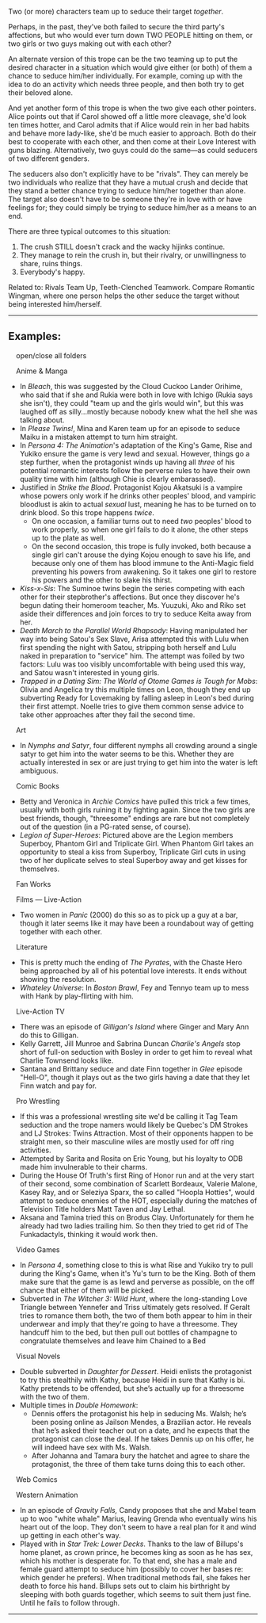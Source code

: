 Two (or more) characters team up to seduce their target _together_.

Perhaps, in the past, they've both failed to secure the third party's affections, but who would ever turn down TWO PEOPLE hitting on them, or two girls or two guys making out with each other?

An alternate version of this trope can be the two teaming up to put the desired character in a situation which would give either (or both) of them a chance to seduce him/her individually. For example, coming up with the idea to do an activity which needs three people, and then both try to get their beloved alone.

And yet another form of this trope is when the two give each other pointers. Alice points out that if Carol showed off a little more cleavage, she'd look ten times hotter, and Carol admits that if Alice would rein in her bad habits and behave more lady-like, she'd be much easier to approach. Both do their best to cooperate with each other, and then come at their Love Interest with guns blazing. Alternatively, two guys could do the same—as could seducers of two different genders.

The seducers also don't explicitly have to be "rivals". They can merely be two individuals who realize that they have a mutual crush and decide that they stand a better chance trying to seduce him/her together than alone. The target also doesn't have to be someone they're in love with or have feelings for; they could simply be trying to seduce him/her as a means to an end.

There are three typical outcomes to this situation:

1.  The crush STILL doesn't crack and the wacky hijinks continue.
2.  They manage to rein the crush in, but their rivalry, or unwillingness to share, ruins things.
3.  Everybody's happy.

Related to: Rivals Team Up, Teeth-Clenched Teamwork. Compare Romantic Wingman, where one person helps the other seduce the target without being interested him/herself.

___

## Examples:

    open/close all folders 

    Anime & Manga 

-   In _Bleach_, this was suggested by the Cloud Cuckoo Lander Orihime, who said that if she and Rukia were both in love with Ichigo (Rukia says she isn't), they could "team up and the girls would win", but this was laughed off as silly...mostly because nobody knew what the hell she was talking about.
-   In _Please Twins!_, Mina and Karen team up for an episode to seduce Maiku in a mistaken attempt to turn him straight.
-   In _Persona 4: The Animation_'s adaptation of the King's Game, Rise and Yukiko ensure the game is very lewd and sexual. However, things go a step further, when the protagonist winds up having all _three_ of his potential romantic interests follow the perverse rules to have their own quality time with him (although Chie is clearly embarassed).
-   Justified in _Strike the Blood_. Protagonist Kojou Akatsuki is a vampire whose powers only work if he drinks other peoples' blood, and vampiric bloodlust is akin to actual _sexual_ lust, meaning he has to be turned on to drink blood. So this trope happens _twice_.
    -   On one occasion, a familiar turns out to need _two_ peoples' blood to work properly, so when one girl fails to do it alone, the other steps up to the plate as well.
    -   On the second occasion, this trope is fully invoked, both because a single girl can't arouse the dying Kojou enough to save his life, and because only one of them has blood immune to the Anti-Magic field preventing his powers from awakening. So it takes one girl to restore his powers and the other to slake his thirst.
-   _Kiss-x-Sis_: The Suminoe twins begin the series competing with each other for their stepbrother's affections. But once they discover he's begun dating their homeroom teacher, Ms. Yuuzuki, Ako and Riko set aside their differences and join forces to try to seduce Keita away from her.
-   _Death March to the Parallel World Rhapsody_: Having manipulated her way into being Satou's Sex Slave, Arisa attempted this with Lulu when first spending the night with Satou, stripping both herself and Lulu naked in preparation to "service" him. The attempt was foiled by two factors: Lulu was too visibly uncomfortable with being used this way, and Satou wasn't interested in young girls.
-   _Trapped in a Dating Sim: The World of Otome Games is Tough for Mobs_: Olivia and Angelica try this multiple times on Leon, though they end up subverting Ready for Lovemaking by falling asleep in Leon's bed during their first attempt. Noelle tries to give them common sense advice to take other approaches after they fail the second time.

    Art 

-   In _Nymphs and Satyr_, four different nymphs all crowding around a single satyr to get him into the water seems to be this. Whether they are actually interested in sex or are just trying to get him into the water is left ambiguous.

    Comic Books 

-   Betty and Veronica in _Archie Comics_ have pulled this trick a few times, usually with both girls ruining it by fighting again. Since the two girls are best friends, though, "threesome" endings are rare but not completely out of the question (in a PG-rated sense, of course).
-   _Legion of Super-Heroes_: Pictured above are the Legion members Superboy, Phantom Girl and Triplicate Girl. When Phantom Girl takes an opportunity to steal a kiss from Superboy, Triplicate Girl cuts in using two of her duplicate selves to steal Superboy away and get kisses for themselves.

    Fan Works 

    Films — Live-Action 

-   Two women in _Panic_ (2000) do this so as to pick up a guy at a bar, though it later seems like it may have been a roundabout way of getting together with each other.

    Literature 

-   This is pretty much the ending of _The Pyrates_, with the Chaste Hero being approached by all of his potential love interests. It ends without showing the resolution.
-   _Whateley Universe_: In _Boston Brawl_, Fey and Tennyo team up to mess with Hank by play-flirting with him.

    Live-Action TV 

-   There was an episode of _Gilligan's Island_ where Ginger and Mary Ann do this to Gilligan.
-   Kelly Garrett, Jill Munroe and Sabrina Duncan _Charlie's Angels_ stop short of full-on seduction with Bosley in order to get him to reveal what Charlie Townsend looks like.
-   Santana and Brittany seduce and date Finn together in _Glee_ episode "Hell-O", though it plays out as the two girls having a date that they let Finn watch and pay for.

    Pro Wrestling 

-   If this was a professional wrestling site we'd be calling it Tag Team seduction and the trope namers would likely be Quebec's DM Strokes and LJ Strokes: Twins Attraction. Most of their opponents happen to be straight men, so their masculine wiles are mostly used for off ring activities.
-   Attempted by Sarita and Rosita on Eric Young, but his loyalty to ODB made him invulnerable to their charms.
-   During the House Of Truth's first Ring of Honor run and at the very start of their second, some combination of Scarlett Bordeaux, Valerie Malone, Kasey Ray, and or Seleziya Sparx, the so called "Hoopla Hotties", would attempt to seduce enemies of the HOT, especially during the matches of Television Title holders Matt Taven and Jay Lethal.
-   Aksana and Tamina tried this on Brodus Clay. Unfortunately for them he already had two ladies trailing him. So then they tried to get rid of The Funkadactyls, thinking it would work then.

    Video Games 

-   In _Persona 4_, something close to this is what Rise and Yukiko try to pull during the King's Game, when it's Yu's turn to be the King. Both of them make sure that the game is as lewd and perverse as possible, on the off chance that either of them will be picked.
-   Subverted in _The Witcher 3: Wild Hunt_, where the long-standing Love Triangle between Yennefer and Triss ultimately gets resolved. If Geralt tries to romance them both, the two of them both appear to him in their underwear and imply that they're going to have a threesome. They handcuff him to the bed, but then pull out bottles of champagne to congratulate themselves and leave him Chained to a Bed

    Visual Novels 

-   Double subverted in _Daughter for Dessert_. Heidi enlists the protagonist to try this stealthily with Kathy, because Heidi in sure that Kathy is bi. Kathy pretends to be offended, but she’s actually up for a threesome with the two of them.
-   Multiple times in _Double Homework_:
    -   Dennis offers the protagonist his help in seducing Ms. Walsh; he’s been posing online as Jailson Mendes, a Brazilian actor. He reveals that he’s asked their teacher out on a date, and he expects that the protagonist can close the deal. If he takes Dennis up on his offer, he will indeed have sex with Ms. Walsh.
    -   After Johanna and Tamara bury the hatchet and agree to share the protagonist, the three of them take turns doing this to each other.

    Web Comics 

    Western Animation 

-   In an episode of _Gravity Falls,_ Candy proposes that she and Mabel team up to woo "white whale" Marius, leaving Grenda who eventually wins his heart out of the loop. They don't seem to have a real plan for it and wind up getting in each other's way.
-   Played with in _Star Trek: Lower Decks_. Thanks to the law of Billups's home planet, as crown prince, he becomes king as soon as he has sex, which his mother is desperate for. To that end, she has a male and female guard attempt to seduce him (possibly to cover her bases re: which gender he prefers). When traditional methods fail, she fakes her death to force his hand. Billups sets out to claim his birthright by sleeping with both guards together, which seems to suit them just fine. Until he fails to follow through.

___